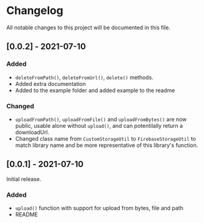 

# Changelog 
All notable changes to this project will be documented in this file.

<!-- ## [Unreleased] -->


## [0.0.2] - 2021-07-10
### Added
- `deleteFromPath()`, `deleteFromUrl()`, `delete()` methods. 
- Added extra documentation 
- Added to the example folder and added example to the readme

### Changed
- `uploadFromPath()`, `uploadFromFile()` and `uploadFromBytes()` are now public,
  usable alone without `upload()`, and can potentilally return a downloadUrl.
- Changed class name from `CustomStorageUtil` to `FirebaseStorageUtil` to match
  library name and be more representative of this library's function.




## [0.0.1] - 2021-07-10
Initial release.
### Added
- `upload()` function with support for upload from bytes, file and path
- README
<!-- ### Changed -->
<!-- ### Removed -->
